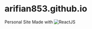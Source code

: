 # arifian853.github.io
Personal Site 
Made with <img alt="ReactJS" src="https://img.shields.io/badge/-ReactJS-61DAFB?logo=react&logoColor=black&style=for-the-badge">
